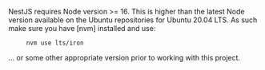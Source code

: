NestJS requires Node version >= 16. This is higher than the latest
Node version available on the Ubuntu repositories for Ubuntu 20.04 LTS.
As such make sure you have [nvm] installed and use:
        
         nvm use lts/iron

... or some other appropriate version prior to working with this project.

